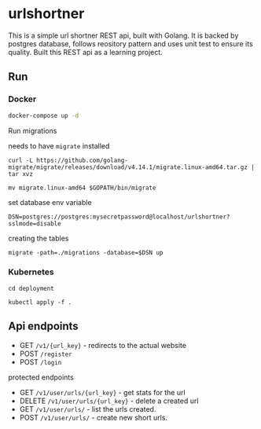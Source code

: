 # urlshortner
This is a simple url shortner REST api, built with Golang. It is backed by postgres database, follows reository pattern and uses unit test to ensure its quality. Built this REST api as a learning project.
## Run

### Docker
```bash
docker-compose up -d
```
Run migrations

needs to have `migrate` installed
```
curl -L https://github.com/golang-migrate/migrate/releases/download/v4.14.1/migrate.linux-amd64.tar.gz | tar xvz

mv migrate.linux-amd64 $GOPATH/bin/migrate
```
set database env variable
```
DSN=postgres://postgres:mysecretpassword@localhost/urlshortner?sslmode=disable
```
creating the tables
```
migrate -path=./migrations -database=$DSN up
```

### Kubernetes
```
cd deployment

kubectl apply -f .
```
## Api endpoints
* GET ```/v1/{url_key}``` - redirects to the actual website
* POST ```/register```
* POST ```/login```

protected endpoints
* GET ```/v1/user/urls/{url_key}``` - get stats for the url
* DELETE ```/v1/user/urls/{url_key}``` - delete a created url 
* GET ```/v1/user/urls/``` - list the urls created.
* POST ```/v1/user/urls/``` - create new short urls.
